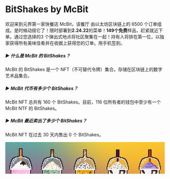 # BitShakes by McBit

欢迎来到元界第一家快餐店 McBit，该餐厅 由以太坊区块链上的 6500 个订单组成。是时候动摇它了！限时部署到**2.24.22**的菜单！**149个免费**样品，赶紧就近下单。通过您选择的3 个弹出式地点将社区聚集在一起！持有人将排在第一位，以独家获得所有美味佳肴并在收据上获得您的订单。用手机签到。

##### ▶ 什么是 McBit 的 BitShakes？

McBit 的 BitShakes 是一个 NFT（不可替代令牌）集合。存储在区块链上的数字艺术品集合。

##### ▶ McBit 代币有多少个 BitShakes？

McBit NFT 总共有 160 个 BitShakes。目前，116 位所有者的钱包中至少有一个 McBit NTF 的 BitShakes。

##### ▶ McBit 最近卖出了多少个 BitShakes？

McBit NFT 在过去 30 天内售出 0 个 BitShakes。

![unnamed](unnamed.jpg)
